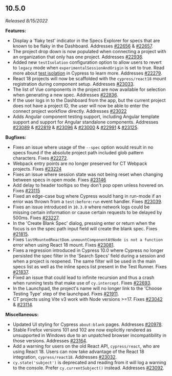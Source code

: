 ## 10.5.0

_Released 8/15/2022_

**Features:**

- Display a 'flaky test' indicator in the Specs Explorer for specs that are
  known to be flaky in the Dashboard. Addresses
  [#22656](https://github.com/cypress-io/cypress/issues/22656) &
  [#22657](https://github.com/cypress-io/cypress/issues/22657).
- The project drop down is now populated when connecting a project with an
  organization that only has one project. Addresses
  [#22936](https://github.com/cypress-io/cypress/issues/22936).
- Added new `testIsolation` configuration option to allow users to revert to
  `legacy` mode when `experimentalSessionAndOrigin` is set to true. Read more
  about [test isolation](/guides/core-concepts/test-isolation) in Cypress to
  learn more. Addresses
  [#22279](https://github.com/cypress-io/cypress/issues/22279).
- React 18 projects will now be scaffolded with the `cypress/react18` mount
  registration during component setup. Addresses
  [#23033](https://github.com/cypress-io/cypress/issues/23033).
- The list of Vue components in the project are now available for selection when
  generating a new spec. Addresses
  [#22836](https://github.com/cypress-io/cypress/issues/22836).
- If the user logs in to the Dashboard from the app, but the current project
  does not have a project ID, the user will now be able to enter the connect
  project workflow directly. Addresses
  [#23022](https://github.com/cypress-io/cypress/issues/23022)
- Adds Angular component testing support, including Angular template support and
  support for Angular standalone components. Addresses
  [#23089](https://github.com/cypress-io/cypress/issues/23089) &
  [#22819](https://github.com/cypress-io/cypress/issues/22819) &
  [#23096](https://github.com/cypress-io/cypress/issues/23096) &
  [#23000](https://github.com/cypress-io/cypress/issues/23000) &
  [#22991](https://github.com/cypress-io/cypress/issues/22991) &
  [#23125](https://github.com/cypress-io/cypress/issues/23125).

**Bugfixes:**

- Fixes an issue where usage of the `--spec` option would result in no specs
  found if the absolute project path included glob pattern characters. Fixes
  [#22272](https://github.com/cypress-io/cypress/issues/22272).
- Webpack entry points are no longer preserved for CT Webpack projects. Fixes
  [#23224](https://github.com/cypress-io/cypress/issues/23224)
- Fixes an issue where session state was not being reset when changing between
  specs in open mode. Fixes
  [#23146](https://github.com/cypress-io/cypress/pull/23146)
- Add delay to header tooltips so they don't pop open unless hovered on. Fixes
  [#23115](https://github.com/cypress-io/cypress/issues/23115)
- Fixed an edge-case bug where Cypress would hang in run-mode if an error was
  thrown from a `test:before:run` event handler. Fixes
  [#23039](https://github.com/cypress-io/cypress/issues/23039).
- Fixes an issue introduced in `10.3.0` where network logs could be missing
  certain information or cause certain requests to be delayed by 500ms. Fixes
  [#23227](https://github.com/cypress-io/cypress/pull/23227).
- In the 'Create Blank Spec' dialog, pressing enter or return when the focus is
  on the spec path input field will create the blank spec. Fixes
  [#21815](https://github.com/cypress-io/cypress/issues/21815).
- Fixes `lastMountedReactDom.unmountComponentAtNode is not a function` error
  when using React 18 mount. Fixes
  [#23081](https://github.com/cypress-io/cypress/issues/23081).
- Fixes a regression introduced in Cypress 10.0 where Cypress no longer persisted the spec filter in the 'Search Specs' field during a
  session and when a project is reopened. The same filter will be used in the
  main specs list as well as the inline specs list present in the Test Runner.
  Fixes [#21837](https://github.com/cypress-io/cypress/issues/21837).
- Fixed an issue that could lead to infinite recursion and thus a crash when
  running tests that make use of `cy.intercept`. Fixes
  [#22693](https://github.com/cypress-io/cypress/issues/22693).
- In the Launchpad, the project's name will no longer link to the 'Choose
  Testing Type' step of the launchpad. Fixes
  [#21911](https://github.com/cypress-io/cypress/issues/21911).
- CT projects using Vite v3 work with Node versions >=17. Fixes
  [#23042](https://github.com/cypress-io/cypress/issues/23042) &
  [#23114](https://github.com/cypress-io/cypress/issues/23114).

**Miscellaneous:**

- Updated UI styling for Cypress `about:blank` pages. Addresses
  [#20978](https://github.com/cypress-io/cypress/issues/20978).
- Stable Firefox versions 101 and 102 are now explicitly rendered as unsupported
  in Windows due to an unpatched browser incompatibility in those versions.
  Addresses [#23164](https://github.com/cypress-io/cypress/issues/23164).
- Add a warning for users on the old React API, `cypress/react`, who are using
  React 18. Users can now take advantage of the React 18 integration,
  `cypress/react18`. Addresses
  [#23032](https://github.com/cypress-io/cypress/issues/23032).
- `cy.state('subject')` is deprecated and reading from it will log a warning to
  the console. Prefer `cy.currentSubject()` instead. Addresses
  [#23092](https://github.com/cypress-io/cypress/issues/23092).
